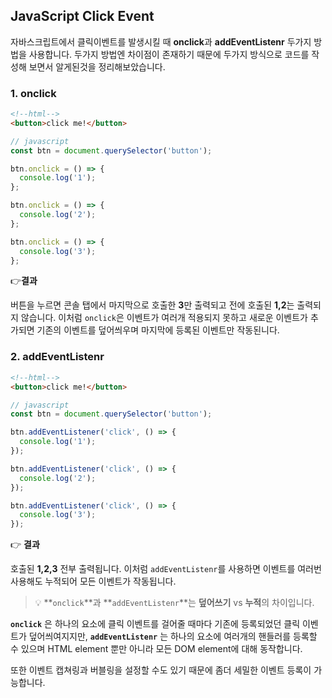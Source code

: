 ## JavaScript Click Event

자바스크립트에서 클릭이벤트를 발생시킬 때 **onclick**과 **addEventListenr** 두가지 방법을 사용합니다.
두가지 방법엔 차이점이 존재하기 때문에 두가지 방식으로 코드를 작성해 보면서 알게된것을 정리해보았습니다.

### 1. onclick

```html
<!--html-->
<button>click me!</button>
```

```javascript
// javascript
const btn = document.querySelector('button');

btn.onclick = () => {
  console.log('1');
};

btn.onclick = () => {
  console.log('2');
};

btn.onclick = () => {
  console.log('3');
};
```

👉**결과**

버튼을 누르면 콘솔 탭에서 마지막으로 호출한 **3**만 출력되고 전에 호출된 **1,2**는 출력되지 않습니다.
이처럼 `onclick`은 이벤트가 여러개 적용되지 못하고 새로운 이벤트가 추가되면 기존의 이벤트를 덮어씌우며 마지막에 등록된 이벤트만 작동된니다.

### 2. addEventListenr

```html
<!--html-->
<button>click me!</button>
```

```javascript
// javascript
const btn = document.querySelector('button');

btn.addEventListener('click', () => {
  console.log('1');
});

btn.addEventListener('click', () => {
  console.log('2');
});

btn.addEventListener('click', () => {
  console.log('3');
});
```

👉 **결과**

호출된 **1,2,3** 전부 출력됩니다.
이처럼 `addEventListenr`를 사용하면 이벤트를 여러번 사용해도 누적되어 모든 이벤트가 작동됩니다.

> 💡 **`onclick`**과 **`addEventListenr`**는 **덮어쓰기** vs **누적**의 차이입니다.

**`onclick`** 은 하나의 요소에 클릭 이벤트를 걸어줄 때마다 기존에 등록되었던 클릭 이벤트가 덮어씌여지지만,
**`addEventListenr`** 는 하나의 요소에 여러개의 핸들러를 등록할 수 있으며 HTML element 뿐만 아니라 모든 DOM element에 대해 동작합니다.

또한 이벤트 캡쳐링과 버블링을 설정할 수도 있기 때문에 좀더 세밀한 이벤트 등록이 가능합니다.
